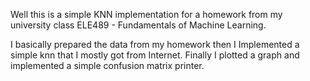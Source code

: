 Well this is a simple KNN implementation for a homework from my university class ELE489 - Fundamentals of Machine Learning.

I basically prepared the data from my homework then I Implemented a simple knn that I mostly got from Internet. Finally I plotted a graph and implemented a simple confusion matrix printer.

